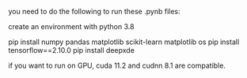 you need to do the following to run these .pynb files:

create an environment with python 3.8

pip install numpy pandas matplotlib scikit-learn matplotlib os
pip install tensorflow==2.10.0
pip install deepxde

if you want to run on GPU, cuda 11.2 and cudnn 8.1 are compatible.